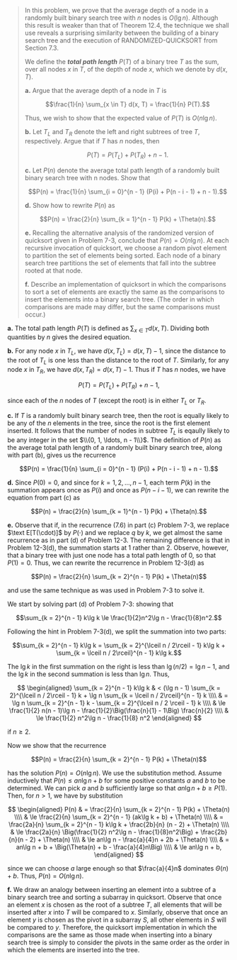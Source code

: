 > In this problem, we prove that the average depth of a node in a randomly built binary search tree with $n$ nodes is $O(\lg n)$. Although this result is weaker than that of Theorem 12.4, the technique we shall use reveals a surprising similarity between the building of a binary search tree and the execution of $\text{RANDOMIZED-QUICKSORT}$ from Section 7.3.
>
> We define the **_total path length_** $P(T)$ of a binary tree $T$ as the sum, over all nodes $x$ in $T$, of the depth of node $x$, which we denote by $d(x, T)$.
>
> **a.** Argue that the average depth of a node in $T$ is
>
> $$\frac{1}{n} \sum_{x \in T} d(x, T) = \frac{1}{n} P(T).$$
>
> Thus, we wish to show that the expected value of $P(T)$ is $O(n\lg n)$.
>
> **b.** Let $T_L$ and $T_R$ denote the left and right subtrees of tree $T$, respectively. Argue that if $T$ has $n$ nodes, then
>
> $$P(T) = P(T_L) + P(T_R) + n - 1.$$
>
> **c.** Let $P(n)$ denote the average total path length of a randomly built binary search tree with n nodes. Show that
>
> $$P(n) = \frac{1}{n} \sum_{i = 0}^{n - 1} (P(i) + P(n - i - 1) + n - 1).$$
>
> **d.** Show how to rewrite $P(n)$ as
>
> $$P(n) = \frac{2}{n} \sum_{k = 1}^{n - 1} P(k) + \Theta(n).$$
>
> **e.** Recalling the alternative analysis of the randomized version of quicksort given in Problem 7-3, conclude that $P(n) = O(n\lg n)$.
> At each recursive invocation of quicksort, we choose a random pivot element to partition the set of elements being sorted. Each node of a binary search tree partitions the set of elements that fall into the subtree rooted at that node.
>
> **f.** Describe an implementation of quicksort in which the comparisons to sort a set of elements are exactly the same as the comparisons to insert the elements into a binary search tree. (The order in which comparisons are made may differ, but the same comparisons must occur.)

**a.** The total path length $P(T)$ is defined as $\sum_{x \in T} d(x, T)$. Dividing both quantities by $n$ gives the desired equation.

**b.** For any node $x$ in $T_L$, we have $d(x, T_L) = d(x, T) - 1$, since the distance to the root of $T_L$ is one less than the distance to the root of $T$. Similarly, for any node $x$ in $T_R$, we have $d(x, T_R) = d(x, T) - 1$. Thus if $T$ has $n$ nodes, we have

$$P(T) = P(T_L) + P(T_R) + n - 1,$$

since each of the $n$ nodes of $T$ (except the root) is in either $T_L$ or $T_R$.

**c.** If $T$ is a randomly built binary search tree, then the root is equally likely to be any of the $n$ elements in the tree, since the root is the first element inserted. It follows that the number of nodes in subtree $T_L$ is eqaully likely to be any integer in the set $\\{0, 1, \ldots, n - 1\\}$. The definition of $P(n)$ as the average total path length of a randomly built binary search tree, along with part (b), gives us the recurrence

$$P(n) = \frac{1}{n} \sum_{i = 0}^{n - 1} (P(i) + P(n - i - 1) + n - 1).$$

**d.** Since $P(0) = 0$, and since for $k = 1, 2, \ldots, n - 1$, each term $P(k)$ in the summation appears once as $P(i)$ and once as $P(n - i - 1)$, we can rewrite the equation from part \(c\) as

$$P(n) = \frac{2}{n} \sum_{k = 1}^{n - 1} P(k) + \Theta(n).$$

**e.** Observe that if, in the recurrence $\text{(7.6)}$ in part \(c\) Problem 7-3, we replace $\text E[T(\cdot)]$ by $P(\cdot)$ and we replace $q$ by $k$, we get almost the same recurrence as in part (d) of Problem 12-3. The remaining difference is that in Problem 12-3(d), the summation starts at $1$ rather than $2$. Observe, however, that a binary tree with just one node has a total path length of $0$, so that $P(1) = 0$. Thus, we can rewrite the recurrence in Problem 12-3(d) as

$$P(n) = \frac{2}{n} \sum_{k = 2}^{n - 1} P(k) + \Theta(n)$$

and use the same technique as was used in Problem 7-3 to solve it.

We start by solving part (d) of Problem 7-3: showing that

$$\sum_{k = 2}^{n - 1} k\lg k \le \frac{1}{2}n^2\lg n - \frac{1}{8}n^2.$$

Following the hint in Problem 7-3(d), we split the summation into two parts:

$$\sum_{k = 2}^{n - 1} k\lg k = \sum_{k = 2}^{\lceil n / 2\rceil - 1} k\lg k + \sum_{k = \lceil n / 2\rceil}^{n - 1} k\lg k.$$

The $\lg k$ in the first summation on the right is less than $\lg(n / 2) = \lg n - 1$, and the $\lg k$ in the second summation is less than $\lg n$. Thus,

$$
\begin{aligned}
\sum_{k = 2}^{n - 1} k\lg k
    & <   (\lg n - 1) \sum_{k = 2}^{\lceil n / 2\rceil - 1} k + \lg n \sum_{k = \lceil n / 2\rceil}^{n - 1} k \\\\
    & =   \lg n \sum_{k = 2}^{n - 1} k - \sum_{k = 2}^{\lceil n / 2 \rceil - 1} k \\\\
    & \le \frac{1}{2} n(n - 1)\lg n - \frac{1}{2}\Big(\frac{n}{1} - 1\Big) \frac{n}{2} \\\\
    & \le \frac{1}{2} n^2\lg n - \frac{1}{8} n^2
\end{aligned}
$$

if $n \ge 2$.

Now we show that the recurrence

$$P(n) = \frac{2}{n} \sum_{k = 2}^{n - 1} P(k) + \Theta(n)$$

has the solution $P(n) = O(n\lg n)$. We use the substitution method. Assume inductively that $P(n) \le an\lg n + b$ for some positive constants $a$ and $b$ to be determined. We can pick $a$ and $b$ sufficiently large so that $an\lg n + b \ge P(1)$. Then, for $n > 1$, we have by substitution

$$
\begin{aligned}
P(n) & =   \frac{2}{n} \sum_{k = 2}^{n - 1} P(k) + \Theta(n) \\\\
     & \le \frac{2}{n} \sum_{k = 2}^{n - 1} (ak\lg k + b) + \Theta(n) \\\\
     & =   \frac{2a}{n} \sum_{k = 2}^{n - 1} k\lg k + \frac{2b}{n} (n - 2) + \Theta(n) \\\\
     & \le \frac{2a}{n} \Big(\frac{1}{2} n^2\lg n - \frac{1}{8}n^2\Big) + \frac{2b}{n}(n - 2) + \Theta(n) \\\\
     & \le an\lg n - \frac{a}{4}n + 2b + \Theta(n) \\\\
     & =   an\lg n + b + \Big(\Theta(n) + b - \frac{a}{4}n\Big) \\\\
     & \le an\lg n + b,
\end{aligned}
$$

since we can choose $a$ large enough so that $\frac{a}{4}n$ dominates $\Theta(n) + b$. Thus, $P(n) = O(n\lg n)$.

**f.** We draw an analogy between inserting an element into a subtree of a binary search tree and sorting a subarray in quicksort. Observe that once an element $x$ is chosen as the root of a subtree $T$, all elements that will be inserted after $x$ into $T$ will be compared to $x$. Similarly, observe that once an element $y$ is chosen as the pivot in a subarray $S$, all other elements in $S$ will be compared to $y$. Therefore, the quicksort implementation in which the comparisons are the same as those made when inserting into a binary search tree is simply to consider the pivots in the same order as the order in which the elements are inserted into the tree.
